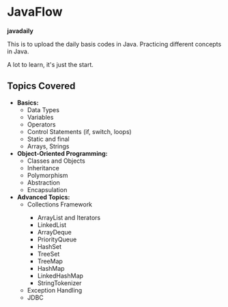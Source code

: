 <!DOCTYPE html>
<html lang="en">
<head>
    <meta charset="UTF-8">
    <meta name="viewport" content="width=device-width, initial-scale=1.0">
</head>
<body>
    <h1>JavaFlow</h1>
    <p><strong>javadaily</strong></p>
    <p>This is to upload the daily basis codes in Java. Practicing different concepts in Java.</p>
    <p>A lot to learn, it's just the start.</p>

   <h2>Topics Covered</h2>
    <ul>
        <li><strong>Basics:</strong>
            <ul>
                <li>Data Types</li>
                <li>Variables</li>
                <li>Operators</li>
                <li>Control Statements (if, switch, loops)</li>
                <li>Static and final </li>
                <li>Arrays, Strings</li>
            </ul>
        </li>
        <li><strong>Object-Oriented Programming:</strong>
            <ul>
                <li>Classes and Objects</li>
                <li>Inheritance</li>
                <li>Polymorphism</li>
                <li>Abstraction</li>
                <li>Encapsulation</li>
            </ul>
        </li>
        <li><strong>Advanced Topics:</strong>
            <ul>
                <li>Collections Framework</li>
                <ul>
                    <li>ArrayList and Iterators</li>
                    <li>LinkedList</li>
                    <li>ArrayDeque</li>
                    <li>PriorityQueue</li>
                    <li>HashSet</li>
                    <li>TreeSet</li>
                    <li>TreeMap</li>
                    <li>HashMap</li>
                    <li>LinkedHashMap</li>
                    <li>StringTokenizer</li>
                </ul>
                <li>Exception Handling</li>
                <li>JDBC</li>
                 </ul>
        </li>
    </ul>
 
</body>
</html>



